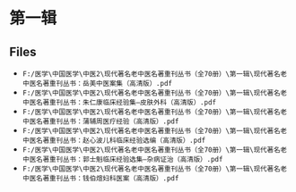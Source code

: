 # 第一辑

## Files

- `F:/医学\中国医学\中医2\现代著名老中医名著重刊丛书（全70册）\第一辑\现代著名老中医名著重刊丛书：岳美中医案集（高清版）.pdf`
- `F:/医学\中国医学\中医2\现代著名老中医名著重刊丛书（全70册）\第一辑\现代著名老中医名著重刊丛书：朱仁康临床经验集—皮肤外科（高清版）.pdf`
- `F:/医学\中国医学\中医2\现代著名老中医名著重刊丛书（全70册）\第一辑\现代著名老中医名著重刊丛书：蒲辅周医疗经验（高清版）.pdf`
- `F:/医学\中国医学\中医2\现代著名老中医名著重刊丛书（全70册）\第一辑\现代著名老中医名著重刊丛书：赵心波儿科临床经验选编（高清版）.pdf`
- `F:/医学\中国医学\中医2\现代著名老中医名著重刊丛书（全70册）\第一辑\现代著名老中医名著重刊丛书：郭士魁临床经验选集—杂病证治（高清版）.pdf`
- `F:/医学\中国医学\中医2\现代著名老中医名著重刊丛书（全70册）\第一辑\现代著名老中医名著重刊丛书：钱伯煊妇科医案（高清版）.pdf`
